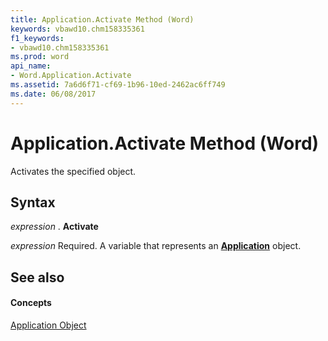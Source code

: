 ```yaml
---
title: Application.Activate Method (Word)
keywords: vbawd10.chm158335361
f1_keywords:
- vbawd10.chm158335361
ms.prod: word
api_name:
- Word.Application.Activate
ms.assetid: 7a6d6f71-cf69-1b96-10ed-2462ac6ff749
ms.date: 06/08/2017
---
```



# Application.Activate Method (Word)

Activates the specified object.


## Syntax

 _expression_ . **Activate**

 _expression_ Required. A variable that represents an **[Application](Word.Application.md)** object.


## See also


#### Concepts


[Application Object](Word.Application.md)

